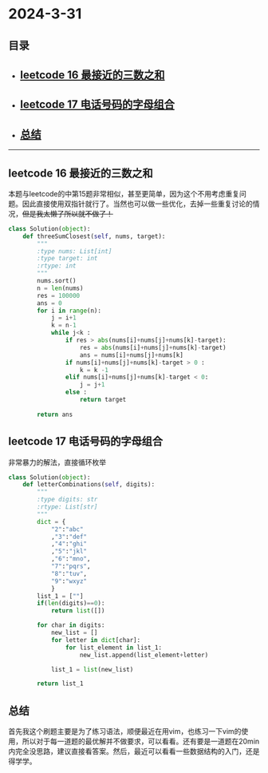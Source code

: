 # 2024-3-31
## 目录

- ## [leetcode 16 最接近的三数之和](#section1)
- ## [leetcode 17 电话号码的字母组合](#section2)
- ## [总结](#sections)

---

## leetcode 16 最接近的三数之和 <a id="section1"></a>
本题与leetcode的中第15题非常相似，甚至更简单，因为这个不用考虑重复问题。因此直接使用双指针就行了。当然也可以做一些优化，去掉一些重复讨论的情况，~~但是我太懒了所以就不做了！~~
```python
class Solution(object):
    def threeSumClosest(self, nums, target):
        """
        :type nums: List[int]
        :type target: int
        :rtype: int
        """
        nums.sort()
        n = len(nums)
        res = 100000 
        ans = 0
        for i in range(n):
            j = i+1
            k = n-1
            while j<k :
                if res > abs(nums[i]+nums[j]+nums[k]-target):
                    res = abs(nums[i]+nums[j]+nums[k]-target)
                    ans = nums[i]+nums[j]+nums[k]
                if nums[i]+nums[j]+nums[k]-target > 0 :
                    k = k -1
                elif nums[i]+nums[j]+nums[k]-target < 0:
                    j = j+1
                else :
                    return target      
        
        return ans
```

## leetcode 17 电话号码的字母组合 <a id="section2"> </a>

非常暴力的解法，直接循环枚举

```python
class Solution(object):
    def letterCombinations(self, digits):
        """
        :type digits: str
        :rtype: List[str]
        """
        dict = {
            "2":"abc"
            ,"3":"def"
            ,"4":"ghi"
            ,"5":"jkl"
            ,"6":"mno",
            "7":"pqrs",
            "8":"tuv",
            "9":"wxyz"
            }
        list_1 = [""]
        if(len(digits)==0):
            return list([])

        for char in digits:
            new_list = []
            for letter in dict[char]:
                for list_element in list_1:
                    new_list.append(list_element+letter)

            list_1 = list(new_list)

        return list_1
```

## 总结 <a id="sections"></a>

首先我这个刷题主要是为了练习语法，顺便最近在用vim，也练习一下vim的使用，所以对于每一道题的最优解并不做要求，可以看看。还有要是一道题在20min内完全没思路，建议直接看答案。然后，最近可以看看一些数据结构的入门，还是得学学。